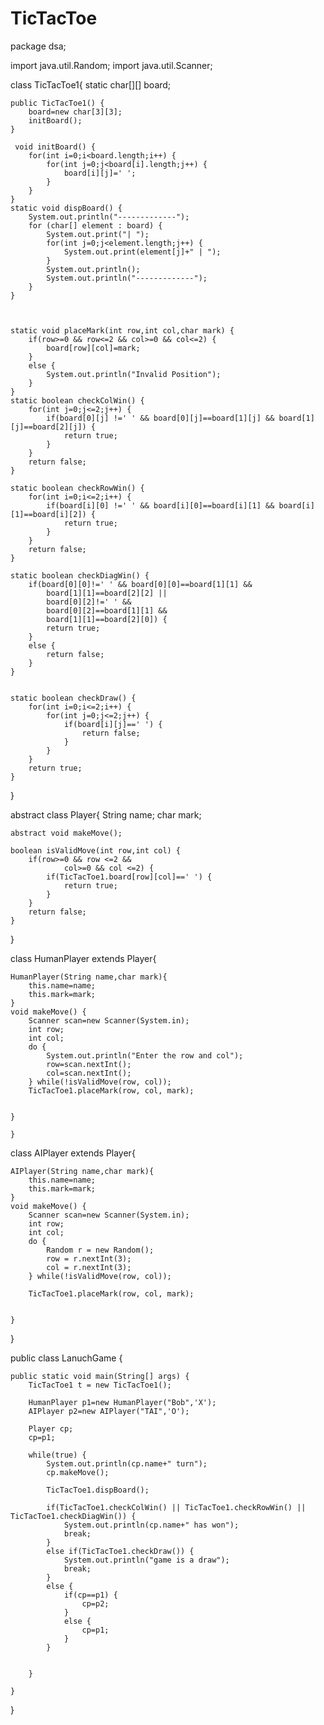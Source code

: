 # TicTacToe
package dsa;

import java.util.Random;
import java.util.Scanner;

class TicTacToe1{
	static char[][] board;

	public TicTacToe1() {
		board=new char[3][3];
		initBoard();
	}

	 void initBoard() {
		for(int i=0;i<board.length;i++) {
			for(int j=0;j<board[i].length;j++) {
				board[i][j]=' ';
			}
		}
	}
	static void dispBoard() {
		System.out.println("-------------");
		for (char[] element : board) {
			System.out.print("| ");
			for(int j=0;j<element.length;j++) {
				System.out.print(element[j]+" | ");
			}
			System.out.println();
			System.out.println("-------------");
		}
	}



	static void placeMark(int row,int col,char mark) {
		if(row>=0 && row<=2 && col>=0 && col<=2) {
			board[row][col]=mark;
		}
		else {
			System.out.println("Invalid Position");
		}
	}
	static boolean checkColWin() {
		for(int j=0;j<=2;j++) {
			if(board[0][j] !=' ' && board[0][j]==board[1][j] && board[1][j]==board[2][j]) {
				return true;
			}
		}
		return false;
	}

	static boolean checkRowWin() {
		for(int i=0;i<=2;i++) {
			if(board[i][0] !=' ' && board[i][0]==board[i][1] && board[i][1]==board[i][2]) {
				return true;
			}
		}
		return false;
	}

	static boolean checkDiagWin() {
		if(board[0][0]!=' ' && board[0][0]==board[1][1] &&
			board[1][1]==board[2][2] ||
			board[0][2]!=' ' &&
			board[0][2]==board[1][1] &&
			board[1][1]==board[2][0]) {
			return true;
		}
		else {
			return false;
		}
	}

	
	static boolean checkDraw() {
		for(int i=0;i<=2;i++) {
			for(int j=0;j<=2;j++) {
				if(board[i][j]==' ') {
					return false;
				}
			}
		}
		return true;
	}
	
}


 abstract class Player{
	String name;
	char mark;
	
	abstract void makeMove();
	
	boolean isValidMove(int row,int col) {
		if(row>=0 && row <=2 &&
				col>=0 && col <=2) {
			if(TicTacToe1.board[row][col]==' ') {
				return true;
			}
		}
		return false;
	}
}


class HumanPlayer extends Player{
	
	HumanPlayer(String name,char mark){
		this.name=name;
		this.mark=mark;
	}
	void makeMove() {
		Scanner scan=new Scanner(System.in);
		int row;
		int col;
		do {
			System.out.println("Enter the row and col");
			row=scan.nextInt();
			col=scan.nextInt();
		} while(!isValidMove(row, col));
		TicTacToe1.placeMark(row, col, mark);
		
		
	}
	
	}

class AIPlayer extends Player{
	
	AIPlayer(String name,char mark){
		this.name=name;
		this.mark=mark;
	}
	void makeMove() {
		Scanner scan=new Scanner(System.in);
		int row;
		int col;
		do {
			Random r = new Random();
			row = r.nextInt(3);
			col = r.nextInt(3);
		} while(!isValidMove(row, col));
		
		TicTacToe1.placeMark(row, col, mark);
		
		
	}
}

public class LanuchGame {

	public static void main(String[] args) {
		TicTacToe1 t = new TicTacToe1();
		
		HumanPlayer p1=new HumanPlayer("Bob",'X');
		AIPlayer p2=new AIPlayer("TAI",'O');
		
		Player cp;
		cp=p1;
		
		while(true) {
			System.out.println(cp.name+" turn");
			cp.makeMove();
			
			TicTacToe1.dispBoard();
			
			if(TicTacToe1.checkColWin() || TicTacToe1.checkRowWin() || TicTacToe1.checkDiagWin()) {
				System.out.println(cp.name+" has won");
				break;
			}
			else if(TicTacToe1.checkDraw()) {
				System.out.println("game is a draw");
				break;
			}
			else {
				if(cp==p1) {
					cp=p2;
				}
				else {
					cp=p1;
				}
			}
			
			
		}
		
	}

}



